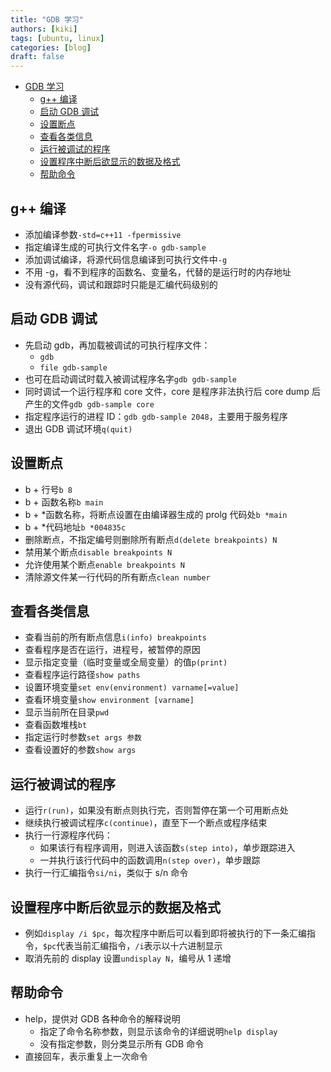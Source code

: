 ```yaml
---
title: "GDB 学习"
authors: [kiki]
tags: [ubuntu, linux]
categories: [blog]
draft: false
---
```


- [GDB 学习](#gdb-%E5%AD%A6%E4%B9%A0)
  - [g++ 编译](#g-%E7%BC%96%E8%AF%91)
  - [启动 GDB 调试](#%E5%90%AF%E5%8A%A8-gdb-%E8%B0%83%E8%AF%95)
  - [设置断点](#%E8%AE%BE%E7%BD%AE%E6%96%AD%E7%82%B9)
  - [查看各类信息](#%E6%9F%A5%E7%9C%8B%E5%90%84%E7%B1%BB%E4%BF%A1%E6%81%AF)
  - [运行被调试的程序](#%E8%BF%90%E8%A1%8C%E8%A2%AB%E8%B0%83%E8%AF%95%E7%9A%84%E7%A8%8B%E5%BA%8F)
  - [设置程序中断后欲显示的数据及格式](#%E8%AE%BE%E7%BD%AE%E7%A8%8B%E5%BA%8F%E4%B8%AD%E6%96%AD%E5%90%8E%E6%AC%B2%E6%98%BE%E7%A4%BA%E7%9A%84%E6%95%B0%E6%8D%AE%E5%8F%8A%E6%A0%BC%E5%BC%8F)
  - [帮助命令](#%E5%B8%AE%E5%8A%A9%E5%91%BD%E4%BB%A4)

## g++ 编译

- 添加编译参数`-std=c++11 -fpermissive`
- 指定编译生成的可执行文件名字`-o gdb-sample`
- 添加调试编译，将源代码信息编译到可执行文件中`-g`
- 不用 -g，看不到程序的函数名、变量名，代替的是运行时的内存地址
- 没有源代码，调试和跟踪时只能是汇编代码级别的

## 启动 GDB 调试

- 先启动 gdb，再加载被调试的可执行程序文件：
  - `gdb`
  - `file gdb-sample`
- 也可在启动调试时载入被调试程序名字`gdb gdb-sample`
- 同时调试一个运行程序和 core 文件，core 是程序非法执行后 core dump 后产生的文件`gdb gdb-sample core`
- 指定程序运行的进程 ID：`gdb gdb-sample 2048`，主要用于服务程序
- 退出 GDB 调试环境`q(quit)`

## 设置断点

- b + 行号`b 8`
- b + 函数名称`b main`
- b + \*函数名称，将断点设置在由编译器生成的 prolg 代码处`b *main`
- b + \*代码地址`b *004835c`
- 删除断点，不指定编号则删除所有断点`d(delete breakpoints) N`
- 禁用某个断点`disable breakpoints N`
- 允许使用某个断点`enable breakpoints N`
- 清除源文件某一行代码的所有断点`clean number`

## 查看各类信息

- 查看当前的所有断点信息`i(info) breakpoints`
- 查看程序是否在运行，进程号，被暂停的原因
- 显示指定变量（临时变量或全局变量）的值`p(print)`
- 查看程序运行路径`show paths`
- 设置环境变量`set env(environment) varname[=value]`
- 查看环境变量`show environment [varname]`
- 显示当前所在目录`pwd`
- 查看函数堆栈`bt`
- 指定运行时参数`set args 参数`
- 查看设置好的参数`show args`

## 运行被调试的程序

- 运行`r(run)`，如果没有断点则执行完，否则暂停在第一个可用断点处
- 继续执行被调试程序`c(continue)`，直至下一个断点或程序结束
- 执行一行源程序代码：
  - 如果该行有程序调用，则进入该函数`s(step into)`，单步跟踪进入
  - 一并执行该行代码中的函数调用`n(step over)`，单步跟踪
- 执行一行汇编指令`si/ni`，类似于 s/n 命令

## 设置程序中断后欲显示的数据及格式

- 例如`display /i $pc`，每次程序中断后可以看到即将被执行的下一条汇编指令，`$pc`代表当前汇编指令，`/i`表示以十六进制显示
- 取消先前的 display 设置`undisplay N`，编号从 1 递增

## 帮助命令

- help，提供对 GDB 各种命令的解释说明
  - 指定了命令名称参数，则显示该命令的详细说明`help display`
  - 没有指定参数，则分类显示所有 GDB 命令
- 直接回车，表示重复上一次命令
